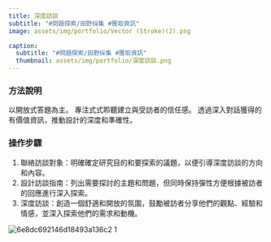 ```yaml
---
title: 深度訪談
subtitle: "#問題探索/田野採集 #獲取資訊"
image: assets/img/portfolio/Vector (Stroke)(2).png

caption:
  subtitle: "#問題探索/田野採集 #獲取資訊"
  thumbnail: assets/img/portfolio/深度訪談.png
---
```

### 方法說明
以開放式答題為主。
專注式式聆聽建立與受訪者的信任感。
透過深入對話獲得的有價值資訊，推動設計的深度和準確性。

### 操作步驟
1. 聯絡訪談對象：明確確定研究目的和要探索的議題，以便引導深度訪談的方向和內容。
2. 設計訪談指南：列出需要探討的主題和問題，但同時保持彈性方便根據被訪者的回應進行深入探索。
3. 深度訪談：創造一個舒適和開放的氛圍，鼓勵被訪者分享他們的觀點、經驗和情感，並深入探索他們的需求和動機。


![6e8dc692146d18493a136c2 1](https://github.com/justinlin099/Design-Method-Website/assets/61717681/f1e03152-7d1f-48ff-97f5-07adea94837e)

